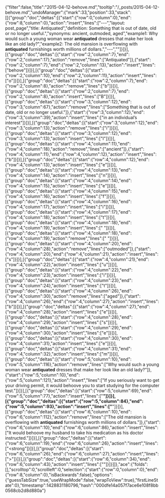 {"filter":false,"title":"2015-04-12-behove.md","tooltip":"/_posts/2015-04-12-behove.md","undoManager":{"mark":33,"position":33,"stack":[[{"group":"doc","deltas":[{"start":{"row":0,"column":0},"end":{"row":8,"column":0},"action":"insert","lines":["---","layout: post_page","title: Antiquated","definition: Something that is out of date, old or no longer useful.","synonyms:  ancient, outmoded, aged","example1: Why would such a young woman wear <strong>antiquated</strong> dresses that make her look like an old lady?","example2: The old mansion is overflowing with <strong>antiquated</strong> furnishings worth millions of dollars.","---",""]}]}],[{"group":"doc","deltas":[{"start":{"row":2,"column":7},"end":{"row":2,"column":17},"action":"remove","lines":["Antiquated"]},{"start":{"row":2,"column":7},"end":{"row":2,"column":13},"action":"insert","lines":["behove"]}]}],[{"group":"doc","deltas":[{"start":{"row":2,"column":10},"end":{"row":2,"column":11},"action":"insert","lines":["o"]}]}],[{"group":"doc","deltas":[{"start":{"row":2,"column":7},"end":{"row":2,"column":8},"action":"remove","lines":["b"]}]}],[{"group":"doc","deltas":[{"start":{"row":2,"column":7},"end":{"row":2,"column":8},"action":"insert","lines":["B"]}]}],[{"group":"doc","deltas":[{"start":{"row":3,"column":12},"end":{"row":3,"column":67},"action":"remove","lines":["Something that is out of date, old or no longer useful."]},{"start":{"row":3,"column":12},"end":{"row":3,"column":39},"action":"insert","lines":["in an individual’s interest"]}]}],[{"group":"doc","deltas":[{"start":{"row":3,"column":12},"end":{"row":3,"column":13},"action":"remove","lines":["i"]}]}],[{"group":"doc","deltas":[{"start":{"row":3,"column":12},"end":{"row":3,"column":13},"action":"insert","lines":["I"]}]}],[{"group":"doc","deltas":[{"start":{"row":4,"column":11},"end":{"row":4,"column":18},"action":"remove","lines":["ancient"]},{"start":{"row":4,"column":11},"end":{"row":4,"column":12},"action":"insert","lines":["b"]}]}],[{"group":"doc","deltas":[{"start":{"row":4,"column":12},"end":{"row":4,"column":13},"action":"insert","lines":["e"]}]}],[{"group":"doc","deltas":[{"start":{"row":4,"column":13},"end":{"row":4,"column":14},"action":"insert","lines":["n"]}]}],[{"group":"doc","deltas":[{"start":{"row":4,"column":14},"end":{"row":4,"column":15},"action":"insert","lines":["e"]}]}],[{"group":"doc","deltas":[{"start":{"row":4,"column":15},"end":{"row":4,"column":16},"action":"insert","lines":["f"]}]}],[{"group":"doc","deltas":[{"start":{"row":4,"column":16},"end":{"row":4,"column":17},"action":"insert","lines":["i"]}]}],[{"group":"doc","deltas":[{"start":{"row":4,"column":17},"end":{"row":4,"column":18},"action":"insert","lines":["t"]}]}],[{"group":"doc","deltas":[{"start":{"row":4,"column":18},"end":{"row":4,"column":19},"action":"insert","lines":[" "]}]}],[{"group":"doc","deltas":[{"start":{"row":4,"column":18},"end":{"row":4,"column":19},"action":"remove","lines":[" "]}]}],[{"group":"doc","deltas":[{"start":{"row":4,"column":20},"end":{"row":4,"column":28},"action":"remove","lines":["outmoded"]},{"start":{"row":4,"column":20},"end":{"row":4,"column":21},"action":"insert","lines":["s"]}]}],[{"group":"doc","deltas":[{"start":{"row":4,"column":21},"end":{"row":4,"column":22},"action":"insert","lines":["u"]}]}],[{"group":"doc","deltas":[{"start":{"row":4,"column":22},"end":{"row":4,"column":23},"action":"insert","lines":["i"]}]}],[{"group":"doc","deltas":[{"start":{"row":4,"column":23},"end":{"row":4,"column":24},"action":"insert","lines":["t"]}]}],[{"group":"doc","deltas":[{"start":{"row":4,"column":26},"end":{"row":4,"column":30},"action":"remove","lines":["aged"]},{"start":{"row":4,"column":26},"end":{"row":4,"column":27},"action":"insert","lines":["b"]}]}],[{"group":"doc","deltas":[{"start":{"row":4,"column":27},"end":{"row":4,"column":28},"action":"insert","lines":["e"]}]}],[{"group":"doc","deltas":[{"start":{"row":4,"column":28},"end":{"row":4,"column":29},"action":"insert","lines":["s"]}]}],[{"group":"doc","deltas":[{"start":{"row":4,"column":29},"end":{"row":4,"column":30},"action":"insert","lines":["e"]}]}],[{"group":"doc","deltas":[{"start":{"row":4,"column":30},"end":{"row":4,"column":31},"action":"insert","lines":["e"]}]}],[{"group":"doc","deltas":[{"start":{"row":4,"column":31},"end":{"row":4,"column":32},"action":"insert","lines":["m"]}]}],[{"group":"doc","deltas":[{"start":{"row":5,"column":10},"end":{"row":5,"column":116},"action":"remove","lines":["Why would such a young woman wear <strong>antiquated</strong> dresses that make her look like an old lady?"]},{"start":{"row":5,"column":10},"end":{"row":5,"column":121},"action":"insert","lines":["If you seriously want to get your driving permit, it would behoove you to start studying for the computer test."]}]}],[{"group":"doc","deltas":[{"start":{"row":5,"column":69},"end":{"row":5,"column":77},"action":"insert","lines":["<strong>"]}]}],[{"group":"doc","deltas":[{"start":{"row":5,"column":84},"end":{"row":5,"column":93},"action":"insert","lines":["</strong>"]}]}],[{"group":"doc","deltas":[{"start":{"row":6,"column":10},"end":{"row":6,"column":112},"action":"remove","lines":["The old mansion is overflowing with <strong>antiquated</strong> furnishings worth millions of dollars."]},{"start":{"row":6,"column":10},"end":{"row":6,"column":86},"action":"insert","lines":["It would behoove my husband to take his medication as his doctor instructed."]}]}],[{"group":"doc","deltas":[{"start":{"row":6,"column":19},"end":{"row":6,"column":26},"action":"insert","lines":["<strong"]}]}],[{"group":"doc","deltas":[{"start":{"row":6,"column":26},"end":{"row":6,"column":27},"action":"insert","lines":[">"]}]}],[{"group":"doc","deltas":[{"start":{"row":6,"column":34},"end":{"row":6,"column":43},"action":"insert","lines":["</strong>"]}]}]]},"ace":{"folds":[],"scrolltop":0,"scrollleft":0,"selection":{"start":{"row":0,"column":0},"end":{"row":8,"column":0},"isBackwards":false},"options":{"guessTabSize":true,"useWrapMode":false,"wrapToView":true},"firstLineState":0},"timestamp":1428831180796,"hash":"000dfe14a057f7ace6e108f8bb0568cb2d8d880a"}